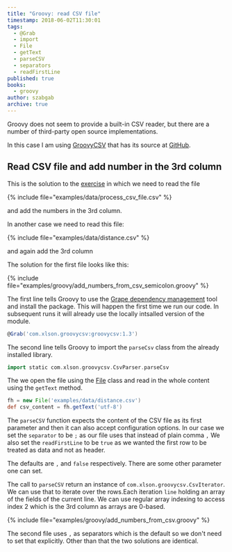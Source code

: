 ```yaml
---
title: "Groovy: read CSV file"
timestamp: 2018-06-02T11:30:01
tags:
  - @Grab
  - import
  - File
  - getText
  - parseCSV
  - separators
  - readFirstLine
published: true
books:
  - groovy
author: szabgab
archive: true
---
```



Groovy does not seem to provide a built-in CSV reader, but there are a number of third-party open source implementations.

In this case I am using [GroovyCSV](http://xlson.com/groovycsv/) that has its source at [GitHub](https://github.com/xlson/groovycsv).


## Read CSV file and add number in the 3rd column

This is the solution to the [exercise](/exercise-add-numbers-from-csv-file) in which we need to read the file

{% include file="examples/data/process_csv_file.csv" %}

and add the numbers in the 3rd column.

In another case we need to read this file:

{% include file="examples/data/distance.csv" %}

and again add the 3rd column

The solution for the first file looks like this:

{% include file="examples/groovy/add_numbers_from_csv_semicolon.groovy" %}

The first line tells Groovy to use the [Grape dependency management](http://docs.groovy-lang.org/latest/html/documentation/grape.html) tool and install the package. This will happen the first time we run our code. In subsequent runs it will already use the locally intsalled version of the module.

```groovy
@Grab('com.xlson.groovycsv:groovycsv:1.3')
```

The second line tells Groovy to import the `parseCsv` class from the already installed library.

```groovy
import static com.xlson.groovycsv.CsvParser.parseCsv
```

The we open the file using the [File](http://docs.groovy-lang.org/latest/html/groovy-jdk/java/io/File.html) class and read in the whole content using the `getText` method.

```groovy
fh = new File('examples/data/distance.csv')
def csv_content = fh.getText('utf-8')
```

The `parseCSV` function expects the content of the CSV file as its first parameter and then it can also accept configuration options. In our case we set the `separator` to be `;` as our file uses that instead of plain comma `,`
We also set the `readFirstLine` to be `true` as we wanted the first row to be treated as data and not as header.

The defaults are `,` and `false` respectively. There are some other parameter one can set.

The call to `parseCSV` return an instance of `com.xlson.groovycsv.CsvIterator`. We can use that to iterate over the rows.Each iteration `line` holding an array of the fields of the current line. We can use regular array indexing to access index 2 which is the 3rd column as arrays are 0-based.

{% include file="examples/groovy/add_numbers_from_csv.groovy" %}

The second file uses `,` as separators which is the default so we don't need to set that explicitly.
Other than that the two solutions are identical.

